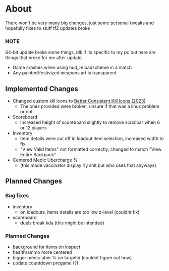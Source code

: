 # About
There won't be very many big changes, just some personal tweaks and hopefully fixes to stuff tf2 updates broke

### NOTE
64-bit update broke some things, idk if its specific to my pc but here are things that broke for me after update
- Game crashes when using hud_reloadscheme in a match
- Any painted/festivized weapons art is transparent

## Implemented Changes
- Changed custom kill icons to [Better Consistent Kill Icons (2023)](https://gamebanana.com/mods/406361)
    - The ones provided were broken, unsure if that was a linux problem or not
- Scoreboard
    - Increased height of scoreboard slightly to remove scrollbar when 6 or 12 players
- Inventory
    - Item details were cut off in loadout item selection, increased width to fix
    - "View Valid Items" not formatted correctly, changed to match "View Entire Backpack"
- Centered Medic Ubercharge %
    - (this made vaccinator display rly shit but who uses that anyways)

## Planned Changes
### Bug fixes
- inventory
    - on loadouts, items details are too low z-level (couldnt fix)
- scoreboard
    - duels break kda (this might be intended)


### Planned Changes
- background for items on inspect
- health/ammo more centered
- bigger medic uber % on targetid (couldnt figure out how)
- update countdown pregame (?)
